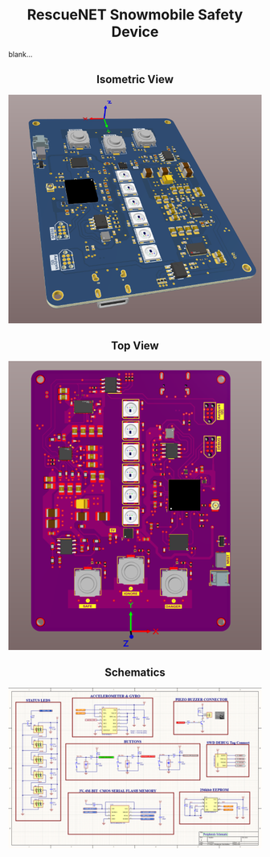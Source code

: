 <h1 align="center">RescueNET Snowmobile Safety Device</h1>
  <p align="left">
    blank...
  </p>


<h2 align="center">Isometric View</h2>
  <p align="center">
    <img src="assets/iso_view.png" alt="Iso view" width="600">
  </p>

<h2 align="center">Top View</h2>
  <p align="center">
    <img src="assets/top_view.png" alt="Top view" width="600">
  </p>

<h2 align="center">Schematics</h2>
  <p align="center">
    <img src="assets/periph_schem.png" alt="Schematic" width="600">
  </p>